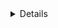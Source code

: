 
<details> 실습 체크 리스트

| **02 Spring Framework를 활용한 애플리케이션 개발** | 기본 | 심화 |
| -------------------------------------------------- | ---- | ---- |
| 01 Spring 이해                                     | ✅   |  ✅    |
| 02-1 Spring MVC                                    | ✅ |   |
| 02-2 Spring MVC                                    | ✅   |   ✅   |
| 03 Spring-MyBatis 연동                             | ✅  |      |
| 04 Spring 기본 게시판                              | ✅  | ✅   |
| 05 Spring 기본 게시판, 파일 업로드                 | ✅   |         |
| 06 Rest                                            | ✅   |      |
| 07 OpenAPI                                         | ✅   |      |
| 08 Spring AOP                                      | ✅   | ✅  |
| 09 Spring Security Form 인증                       |      |      |
| 10 Spring Security JWT 인증                        |      |      |
| 11 Spring Security JWT 인증2                       |      |      |

</details>
